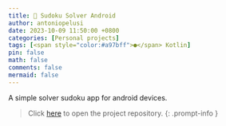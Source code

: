 ```yaml
---
title: 🧩 Sudoku Solver Android
author: antoniopelusi
date: 2023-10-09 11:50:00 +0800
categories: [Personal projects]
tags: [<span style="color:#a97bff">●</span> Kotlin]
pin: false
math: false
comments: false
mermaid: false
---
```


[GithubLink]: https://github.com/antoniopelusi/sudoku-solver-android

A simple solver sudoku app for android devices.

> Click [here][GithubLink] to open the project repository.
{: .prompt-info }